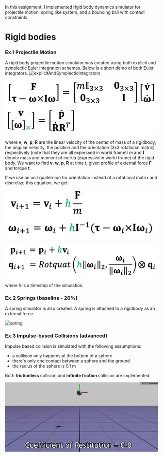 In this assignment, I implemented rigid body dynamics simulator for projectile motion, spring like system, and a bouncing ball with contact constraints. 

# Rigid bodies 

### Ex.1 Projectile Motion

A rigid body projectile motion simulator was created using both explicit and symplectic Euler integration schemes. Below is a short demo of both Euler integrators.
![explicitAndSymplecticIntegrators](https://user-images.githubusercontent.com/30566358/173825749-7f1694d6-67ee-4edb-bb45-efa60b2c6baa.gif)

![equation: newton-euler equation](imgs/eq-newton-euler.png)

where **v**, **w**, **p**, **R** are the linear velocity of the center of mass of a rigidbody, the angular velocity, the position and the orientation (3x3 rotational matrix) respectively (note that they are all expressed in world frame!) *m* and **I** denote mass and moment of inertia (expressed in world frame) of the rigid body. We want to find **v**, **w**, **p**, **R** at time *t*, given profile of external force **F** and torque **t**. 

If we use an unit quaternion for orientation instead of a rotational matrix and discretize this equation, we get: 

![equation: discretized newton-euler equation](imgs/eq-discrete-velocity.png)

![equation: discretized newton-euler equation](imgs/eq-discrete-pose.png)

where *h* is a timestep of the simulation. 

### Ex.2 Springs (baseline - 20%)

A spring simulator is also created. A spring is attached to a rigidbody as an external force. 

![spring](https://user-images.githubusercontent.com/30566358/173827056-a9b83070-cd00-47ea-a866-97c6d44f5ac2.gif)

### Ex.3 Impulse-based Collisions (advanced)

Impulse based collision is simulated with the following assumptions:

- a collision only happens at the bottom of a sphere 
- there's only one contact between a sphere and the ground
- the radius of the sphere is 0.1 m

Both **frictionless** collision and **infinite friction** collision are implemented.  

![figure: successful implementation of ex4](imgs/ex4.gif)
